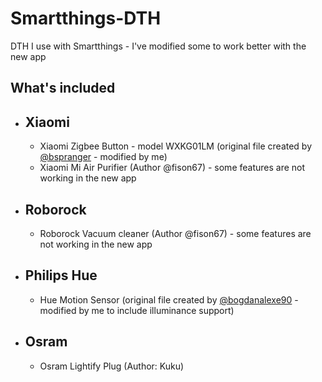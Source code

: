 # Smartthings-DTH
DTH I use with Smartthings - I've modified some to work better with the new app

## What's included
  - ## Xiaomi
      - Xiaomi Zigbee Button - model WXKG01LM (original file created by [ @bspranger](https://github.com/bspranger/Xiaomi) - modified by me)
      - Xiaomi Mi Air Purifier (Author @fison67) - some features are not working in the new app
      
  - ## Roborock
      - Roborock Vacuum cleaner (Author @fison67) - some features are not working in the new app
    
  - ## Philips Hue
      - Hue Motion Sensor (original file created by [@bogdanalexe90](https://github.com/bogdanalexe90/hueMotionSensor) - modified by me to include illuminance support)
  
  - ## Osram
      -  Osram Lightify Plug (Author: Kuku)
